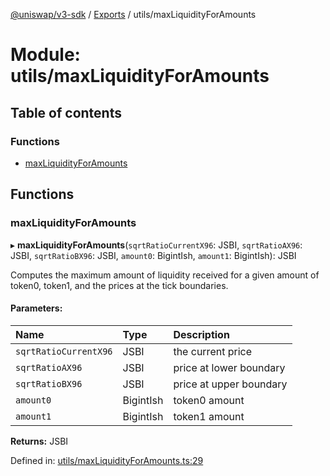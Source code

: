 [@uniswap/v3-sdk](../README.md) / [Exports](../modules.md) / utils/maxLiquidityForAmounts

# Module: utils/maxLiquidityForAmounts

## Table of contents

### Functions

- [maxLiquidityForAmounts](utils_maxliquidityforamounts.md#maxliquidityforamounts)

## Functions

### maxLiquidityForAmounts

▸ **maxLiquidityForAmounts**(`sqrtRatioCurrentX96`: JSBI, `sqrtRatioAX96`: JSBI, `sqrtRatioBX96`: JSBI, `amount0`: BigintIsh, `amount1`: BigintIsh): JSBI

Computes the maximum amount of liquidity received for a given amount of token0, token1,
and the prices at the tick boundaries.

#### Parameters:

| Name | Type | Description |
| :------ | :------ | :------ |
| `sqrtRatioCurrentX96` | JSBI | the current price |
| `sqrtRatioAX96` | JSBI | price at lower boundary |
| `sqrtRatioBX96` | JSBI | price at upper boundary |
| `amount0` | BigintIsh | token0 amount |
| `amount1` | BigintIsh | token1 amount |

**Returns:** JSBI

Defined in: [utils/maxLiquidityForAmounts.ts:29](https://github.com/Uniswap/uniswap-v3-sdk/blob/4a7e393/src/utils/maxLiquidityForAmounts.ts#L29)
